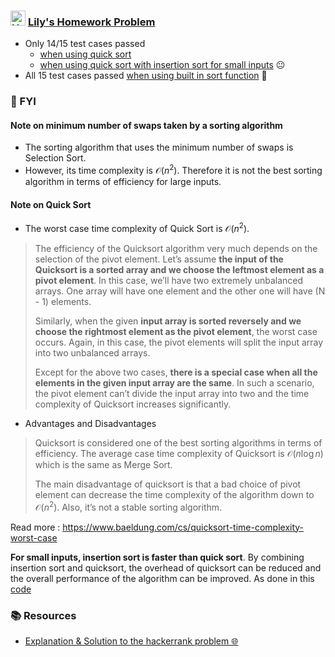 ### <img src="https://cdn4.iconfinder.com/data/icons/logos-and-brands/512/160_Hackerrank_logo_logos-512.png" width="24" height="24" alt="Hackerrank" title="Hackerrank" />  [Lily's Homework Problem](https://www.hackerrank.com/challenges/lilys-homework/problem)

- Only 14/15 test cases passed 
  - [when using quick sort](https://github.com/rajivaPavan/data_structures_and_algorithms/blob/82023815bba12124a162efac5ab13af644393318/Hackerrank/Lab5/lilys_homework.cpp)
  - [when using quick sort with insertion sort for small inputs](https://github.com/rajivaPavan/data_structures_and_algorithms/blob/107375e39dbac6b287000769a89045955d62d78c/Hackerrank/Lab5/lilys_homework.cpp) 😐
- All 15 test cases passed [when using built in sort function](https://github.com/rajivaPavan/data_structures_and_algorithms/blob/e9a126652d3aa9025cc2125badf150530aad2d05/Hackerrank/Lab5/lilys_homework.cpp) 🍾

### 🙂 FYI
#### Note on minimum number of swaps taken by a sorting algorithm
- The sorting algorithm that uses the minimum number of swaps is Selection Sort.
- However, its time complexity is $\mathcal{O}{(n^2)}$. Therefore it is not the best sorting algorithm in terms of efficiency for large inputs.
  
#### Note on Quick Sort
- The worst case time complexity of Quick Sort is $\mathcal{O}{(n^2)}$.
> The efficiency of the Quicksort algorithm very much depends on the selection of the pivot element. Let’s assume **the input of the Quicksort is a sorted array and we choose the leftmost element as a pivot element**. In this case, we’ll have two extremely unbalanced arrays. One array will have one element and the other one will have (N - 1) elements.
> 
> Similarly, when the given **input array is sorted reversely and we choose the rightmost element as the pivot element**, the worst case occurs. Again, in this case, the pivot elements will split the input array into two unbalanced arrays.
> 
> Except for the above two cases, **there is a special case when all the elements in the given input array are the same**. In such a scenario, the pivot element can’t divide the input array into two and the time complexity of Quicksort increases significantly.

- Advantages and Disadvantages
> Quicksort is considered one of the best sorting algorithms in terms of efficiency. The average case time complexity of Quicksort is $\mathcal{O}(n\log{n})$ which is the same as Merge Sort.
> 
> The main disadvantage of quicksort is that a bad choice of pivot element can decrease the time complexity of the algorithm down to $\mathcal{O}(n^2)$. Also, it’s not a stable sorting algorithm.

Read more : https://www.baeldung.com/cs/quicksort-time-complexity-worst-case

**For small inputs, insertion sort is faster than quick sort**. By combining insertion sort and quicksort, the overhead of quicksort can be reduced and the overall performance of the algorithm can be improved. As done in this [code](https://github.com/rajivaPavan/data_structures_and_algorithms/blob/107375e39dbac6b287000769a89045955d62d78c/Hackerrank/Lab5/lilys_homework.cpp)

### 📚 Resources
- [Explanation & Solution to the hackerrank problem 🌐](https://www.geeksforgeeks.org/minimum-number-of-swaps-required-to-sort-an-array-set-2/?ref=lbp)
  